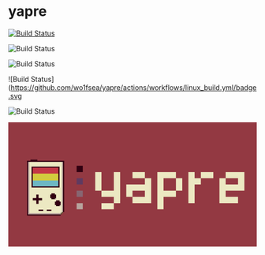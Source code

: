 # yapre
[![Build Status](https://travis-ci.com/wo1fsea/yapre.svg?branch=main)](https://travis-ci.com/wo1fsea/yapre)

![Build Status](https://github.com/wo1fsea/yapre/actions/workflows/windows_build.yml/badge.svg)

![Build Status](https://github.com/wo1fsea/yapre/actions/workflows/mac_build.yml/badge.svg)

![Build Status](https://github.com/wo1fsea/yapre/actions/workflows/linux_build.yml/badge.svg

![Build Status](https://github.com/wo1fsea/yapre/actions/workflows/emscripten_build.yml/badge.svg)

![yapre](./banner.png)
